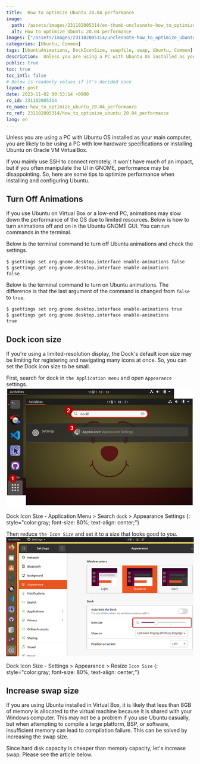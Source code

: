 ```yaml
---
title:  How to optimize Ubuntu 20.04 performance
image:
  path: /assets/images/231102005314/en-thumb-unclesnote-how_to_optimize_ubuntu_20.04_performance.png
  alt: How to optimize Ubuntu 20.04 performance
images: ["/assets/images/231102005314/unclesnote-how_to_optimize_ubuntu_20.04_performance-dock_icon_size-application_menu_search_dock_appearance_settings.png", "/assets/images/231102005314/unclesnote-how_to_optimize_ubuntu_20.04_performance-dock_icon_size-settings_appearance_resize_icon_size.png"]
categories: [Ubuntu, Common]
tags: [UbuntuAnimations, DockIconSize, swapfile, swap, Ubuntu, Common]
description:  Unless you are using a PC with Ubuntu OS installed as your main computer, you are likely to be using a PC with low hardware specifications or installing Ubuntu
public: true
toc: true
toc_intl: false
# Below is readonly values if it's decided once
layout: post
date: 2023-11-02 00:53:14 +0900
ro_id: 231102005314
ro_name: how_to_optimize_ubuntu_20.04_performance
ro_ref: 231102005314/how_to_optimize_ubuntu_20.04_performance
lang: en
---
```

Unless you are using a PC with Ubuntu OS installed as your main computer, you are likely to be using a PC with low hardware specifications or installing Ubuntu on Oracle VM VirtualBox.  

If you mainly use SSH to connect remotely, it won't have much of an impact, but if you often manipulate the UI in GNOME, performance may be disappointing. So, here are some tips to optimize performance when installing and configuring Ubuntu.  
## Turn Off Animations
If you use Ubuntu on Virtual Box or a low-end PC, animations may slow down the performance of the OS due to limited resources. Below is how to turn animations off and on in the Ubuntu GNOME GUI. You can run commands in the terminal.  

Below is the terminal command to turn off Ubuntu animations and check the settings.  

```shell
$ gsettings set org.gnome.desktop.interface enable-animations false
$ gsettings get org.gnome.desktop.interface enable-animations
false
```
Below is the terminal command to turn on Ubuntu animations. The difference is that the last argument of the command is changed from `false` to `true`.  

```shell
$ gsettings set org.gnome.desktop.interface enable-animations true
$ gsettings get org.gnome.desktop.interface enable-animations
true
```
## Dock icon size
If you're using a limited-resolution display, the Dock's default icon size may be limiting for registering and navigating many icons at once. So, you can set the Dock icon size to be small.  

First, search for dock in `the Application menu` and open `Appearance` settings.  
![Dock Icon Size - Application Menu > Search `dock` > Appearance Settings](/assets/images/231102005314/unclesnote-how_to_optimize_ubuntu_20.04_performance-dock_icon_size-application_menu_search_dock_appearance_settings.png)  

Dock Icon Size - Application Menu > Search `dock` > Appearance Settings
{: style="color:gray; font-size: 80%; text-align: center;"}

Then reduce `the Icon Size` and set it to a size that looks good to you.  
![Dock Icon Size - Settings > Appearance > Resize `Icon Size`](/assets/images/231102005314/unclesnote-how_to_optimize_ubuntu_20.04_performance-dock_icon_size-settings_appearance_resize_icon_size.png)  

Dock Icon Size - Settings > Appearance > Resize `Icon Size`
{: style="color:gray; font-size: 80%; text-align: center;"}

## Increase swap size
If you are using Ubuntu installed in Virtual Box, it is likely that less than 8GB of memory is allocated to the virtual machine because it is shared with your Windows computer. This may not be a problem if you use Ubuntu casually, but when attempting to compile a large platform, BSP, or software, insufficient memory can lead to compilation failure. This can be solved by increasing the swap size.  

Since hard disk capacity is cheaper than memory capacity, let's increase swap. Please see the article below.  
